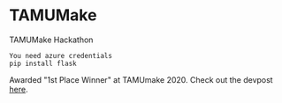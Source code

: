 # TAMUMake
TAMUMake Hackathon  
```
You need azure credentials
pip install flask
```

Awarded "1st Place Winner" at TAMUmake 2020.
Check out the devpost [here](https://devpost.com/software/braille-iant-o1gcya).
